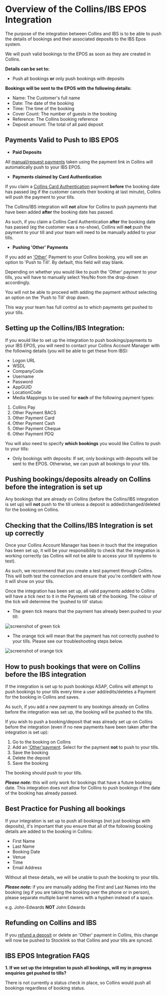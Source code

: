 # Overview of the Collins/IBS EPOS Integration

The purpose of the integration between Collins and IBS is to be able to push the details of bookings and their associated deposits to the IBS Epos system. 

We will push valid bookings to the EPOS as soon as they are created in Collins. 

**Details can be set to:**

* Push all bookings **or** only push bookings with deposits

**Bookings will be sent to the EPOS with the following details:**

* Name: The Customer's full name
* Date: The date of the booking
* Time: The time of the booking
* Cover Count: The number of guests in the booking
* Reference: The Collins booking reference
* Deposit amount: The total of all paid deposit

## Payments Valid to Push to IBS EPOS

* **Paid Deposits** 

All [manual/request payments](https://collins.uservoice.com/knowledgebase/articles/478069-collins-pay-how-to) taken using the payment link in Collins will automatically push to your IBS EPOS. 

* **Payments claimed by Card Authentication** 

If you claim a [Collins Card Authentication](https://collins.uservoice.com/knowledgebase/articles/478064-card-authentication-how-to) payment **before** the booking date has passed (eg if the customer cancels their booking at last minute), Collins will push the payment to your tills.

The Collins/IBS integration will **not** allow for Collins to push payments that have been added **after** the booking date has passed. 

As such, if you claim a Collins Card Authentication **after** the booking date has passed (eg the customer was a no-show), Collins will **not** push the payment to your till and your team will need to be manually added to your tills. 

* **Pushing 'Other' Payments**

If you add an ['Other'](https://collins.uservoice.com/knowledgebase/articles/478056-within-a-booking-enquiry-recording-payments-made) Payment to your Collins booking, you will see an option to 'Push to Till'. By default, this field will stay blank. 

Depending on whether you would like to push the 'Other' payment to your tills, you will have to manually select Yes/No from the drop-down accordingly. 

You will not be able to proceed with adding the payment without selecting an option on the 'Push to Till' drop down.

This way your team has full control as to which payments get pushed to your tills.

## Setting up the Collins/IBS Integration:
If you would like to set up the integration to push bookings/payments to your IBS EPOS, you will need to contact your Collins Account Manager with the following details (you will be able to get these from IBS):

* Logon URL
* WSDL
* CompanyCode
* Username
* Password 
* AppGUID 
* LocationCode
* Media Mappings to be used for **each** of the following payment types:

1. Collins Pay
2. Other Payment BACS
3. Other Payment Card
4. Other Payment Cash
5. Other Payment Cheque
6. Other Payment PDQ

You will also need to specify **which bookings** you would like Collins to push to your tills:

* Only bookings with deposits: If set, only bookings with deposits will be sent to the EPOS. Otherwise, we can push all bookings to your tills.

## Pushing bookings/deposits already on Collins before the integration is set up

Any bookings that are already on Collins (before the Collins/IBS integration is set up) will **not** push to the till unless a deposit is added/changed/deleted for the booking on Collins. 

## Checking that the Collins/IBS Integration is set up correctly
Once your Collins Account Manager has been in touch that the integration has been set up, it will be your responsibility to check that the integration is working correctly (as Collins will not be able to access your till systems to test). 

As such, we recommend that you create a test payment through Collins. This will both test the connection and ensure that you're confident with how it will show on your tills.

Once the integration has been set up, all valid payments added to Collins will have a tick next to it in the Payments tab of the booking. The colour of the tick will determine the 'pushed to till' status:

* The green tick means that the payment has already been pushed to your till:

![screenshot of green tick](https://static.designmynight.com/uploads/2017/11/pushed-to-till-optimised.png) 

* The orange tick will mean that the payment has not correctly pushed to your tills. Please see our troubleshooting steps below. 

![screenshot of orange tick](https://static.designmynight.com/uploads/2017/11/not-pushed-to-till-optimised.png) 

## How to push bookings that were on Collins before the IBS integration
If the integration is set up to push bookings ASAP, Collins will attempt to push bookings to your tills every time a user add/edits/deletes a Payment for the booking in Collins and saves. 

As such, if you add a new payment to any bookings already on Collins before the integration was set up, the booking will be pushed to the tills. 

If you wish to push a booking/deposit that was already set up on Collins before the integration (even if no new payments have been taken after the integration is set up):

1. Go to the booking on Collins
2. Add an ['Other'payment](https://collins.uservoice.com/knowledgebase/articles/478056-within-a-booking-enquiry-recording-payments-made). Select for the payment **not** to push to your tills.  
3. Save the booking
4. Delete the deposit
5. Save the booking

The booking should push to your tills. 

**_Please note:_** this will only work for bookings that have a future booking date. This integration does not allow for Collins to push bookings if the date of the booking has already passed. 

## Best Practice for Pushing all bookings
If your integration is set up to push all bookings (not just bookings with deposits), it's important that you ensure that all of the following booking details are added to the booking in Collins:

* First Name
* Last Name 
* Booking Date
* Venue
* Time
* Email Address

Without all these details, we will be unable to push the booking to your tills. 

**_Please note:_** if you are manually adding the First and Last Names into the booking (eg if you are taking the booking over the phone or in person), please separate multiple barrel names with a hyphen instead of a space. 

e.g. John-Edwards **NOT** John Edwards

## Refunding on Collins and IBS

If you [refund a deposit](https://collins.uservoice.com/knowledgebase/articles/803478-collins-pay-how-do-i-refund-a-customer) or delete an 'Other' payment in Collins, this change will now be pushed to Stocklink so that Collins and your tills are synced. 

## IBS EPOS Integration FAQS
**1. If we set up the integration to push all bookings, will my in progress enquiries get pushed to tills?** 

There is not currently a status check in place, so Collins would push all bookings regardless of booking status.


